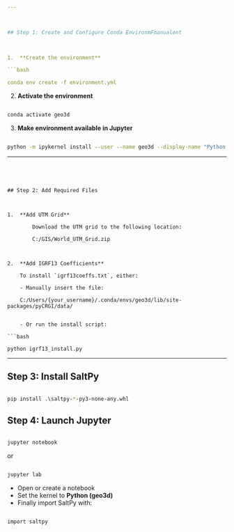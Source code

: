 ```yaml
---

  

## Step 1: Create and Configure Conda EnvironmFmanualent

  

1.  **Create the environment**

```bash

conda env create -f environment.yml
```
  

2.  **Activate the environment**

```bash

conda activate geo3d
```
  

3. **Make environment available in Jupyter**

```bash

python -m ipykernel install --user --name geo3d --display-name "Python (geo3d)"
```
  

---
```


  

## Step 2: Add Required Files

  

1.  **Add UTM Grid**

		Download the UTM grid to the following location:

		C:/GIS/World_UTM_Grid.zip

  

2.  **Add IGRF13 Coefficients**

	To install `igrf13coeffs.txt`, either:
		
	- Manually insert the file:

	C:/Users/{your_username}/.conda/envs/geo3d/lib/site-packages/pyCRGI/data/
  

	- Or run the install script:

```bash

python igrf13_install.py
```

  

---


## Step 3: Install SaltPy

```bash

pip install .\saltpy-*-py3-none-any.whl
```

## Step 4: Launch Jupyter 

```bash

jupyter notebook
```
or

```bash

jupyter lab
```
- Open or create a notebook
- Set the kernel to **Python (geo3d)**
- Finally import SaltPy with:

```bash

import saltpy
```